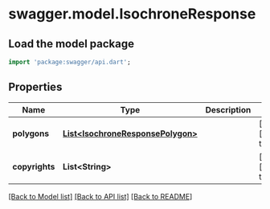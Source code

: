 # swagger.model.IsochroneResponse

## Load the model package
```dart
import 'package:swagger/api.dart';
```

## Properties
Name | Type | Description | Notes
------------ | ------------- | ------------- | -------------
**polygons** | [**List&lt;IsochroneResponsePolygon&gt;**](IsochroneResponsePolygon.md) |  | [optional] [default to []]
**copyrights** | **List&lt;String&gt;** |  | [optional] [default to []]

[[Back to Model list]](../README.md#documentation-for-models) [[Back to API list]](../README.md#documentation-for-api-endpoints) [[Back to README]](../README.md)


